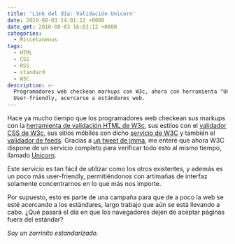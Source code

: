 ```yaml
---
title: 'Link del día: Validación Unicorn'
date: 2010-08-03 14:01:12 +0000
date_gmt: 2010-08-03 16:01:12 +0000
categories:
  - Miscelaneous
tags:
  - HTML
  - CSS
  - RSS
  - standard
  - W3C
description: >-
  Programadores web checkean markups con W3c, ahora con herramienta "Unicorn".
  User-friendly, acercarse a estándares web.
---
```



Hace ya mucho tiempo que los programadores web checkean sus markups con la [herramienta de validación HTML de W3c](http://validator.w3.org/), sus estilos con el [validador CSS de W3c](http://jigsaw.w3.org/css-validator/), sus sitios móbiles con dicho [servicio de W3C](http://validator.w3.org/mobile/) y también el [validador de feeds](http://validator.w3.org/feed/). Gracias a [un tweet de jmma](http://twitter.com/jmma/status/19757726670), me enteré que ahora W3C dispone de un servicio completo para verificar todo esto al mismo tiempo, llamado [Unicorn](http://validator.w3.org/unicorn/).

Este servicio es tan fácil de utilizar como los otros existentes, y además es un poco más user-friendly, permitiéndonos con artimañas de interfaz solamente concentrarnos en lo que más nos importe.

Por supuesto, esto es parte de una campaña para que de a poco la web se esté acercando a los estándares, largo trabajo que aún se está llevando a cabo.  ¿Qué pasará el día en que los navegadores dejen de aceptar páginas fuera del estándar?

_Soy un zorrinito estandarizado._

